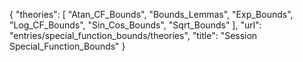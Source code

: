 {
    "theories": [
        "Atan_CF_Bounds",
        "Bounds_Lemmas",
        "Exp_Bounds",
        "Log_CF_Bounds",
        "Sin_Cos_Bounds",
        "Sqrt_Bounds"
    ],
    "url": "entries/special_function_bounds/theories",
    "title": "Session Special_Function_Bounds"
}